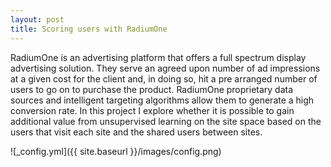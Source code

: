 ```yaml
---
layout: post
title: Scoring users with RadiumOne
---
```


RadiumOne is an advertising platform that offers a full spectrum display advertising solution. They serve an agreed upon number of ad impressions at a given cost for the client and, in doing so, hit a pre arranged number of users to go on to purchase the product. RadiumOne proprietary data sources and intelligent targeting algorithms allow them to generate a high conversion rate.
In this project I explore whether it is possible to gain additional value from unsupervised learning on the site space based on the users that visit each site and the shared users between sites. 



![_config.yml]({{ site.baseurl }}/images/config.png)

